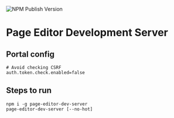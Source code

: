 ![NPM Publish Version](https://badge.fury.io/js/page-editor-dev-server.svg?style=flat]][https://www.npmjs.com/package/page-editor-dev-server)

# Page Editor Development Server

## Portal config

```
# Avoid checking CSRF
auth.token.check.enabled=false
```

## Steps to run

```
npm i -g page-editor-dev-server
page-editor-dev-server [--no-hot]
```
